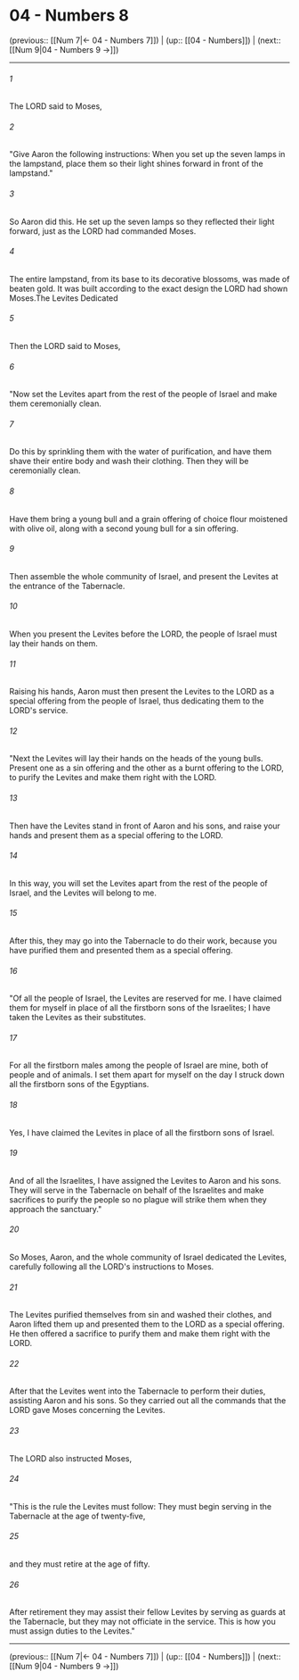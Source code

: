 # 04 - Numbers 8

(previous:: [[Num 7|← 04 - Numbers 7]]) | (up:: [[04 - Numbers]]) | (next:: [[Num 9|04 - Numbers 9 →]])

***


###### 1 
The LORD said to Moses, 

###### 2 
"Give Aaron the following instructions: When you set up the seven lamps in the lampstand, place them so their light shines forward in front of the lampstand." 

###### 3 
So Aaron did this. He set up the seven lamps so they reflected their light forward, just as the LORD had commanded Moses. 

###### 4 
The entire lampstand, from its base to its decorative blossoms, was made of beaten gold. It was built according to the exact design the LORD had shown Moses.The Levites Dedicated 

###### 5 
Then the LORD said to Moses, 

###### 6 
"Now set the Levites apart from the rest of the people of Israel and make them ceremonially clean. 

###### 7 
Do this by sprinkling them with the water of purification, and have them shave their entire body and wash their clothing. Then they will be ceremonially clean. 

###### 8 
Have them bring a young bull and a grain offering of choice flour moistened with olive oil, along with a second young bull for a sin offering. 

###### 9 
Then assemble the whole community of Israel, and present the Levites at the entrance of the Tabernacle. 

###### 10 
When you present the Levites before the LORD, the people of Israel must lay their hands on them. 

###### 11 
Raising his hands, Aaron must then present the Levites to the LORD as a special offering from the people of Israel, thus dedicating them to the LORD's service. 

###### 12 
"Next the Levites will lay their hands on the heads of the young bulls. Present one as a sin offering and the other as a burnt offering to the LORD, to purify the Levites and make them right with the LORD. 

###### 13 
Then have the Levites stand in front of Aaron and his sons, and raise your hands and present them as a special offering to the LORD. 

###### 14 
In this way, you will set the Levites apart from the rest of the people of Israel, and the Levites will belong to me. 

###### 15 
After this, they may go into the Tabernacle to do their work, because you have purified them and presented them as a special offering. 

###### 16 
"Of all the people of Israel, the Levites are reserved for me. I have claimed them for myself in place of all the firstborn sons of the Israelites; I have taken the Levites as their substitutes. 

###### 17 
For all the firstborn males among the people of Israel are mine, both of people and of animals. I set them apart for myself on the day I struck down all the firstborn sons of the Egyptians. 

###### 18 
Yes, I have claimed the Levites in place of all the firstborn sons of Israel. 

###### 19 
And of all the Israelites, I have assigned the Levites to Aaron and his sons. They will serve in the Tabernacle on behalf of the Israelites and make sacrifices to purify the people so no plague will strike them when they approach the sanctuary." 

###### 20 
So Moses, Aaron, and the whole community of Israel dedicated the Levites, carefully following all the LORD's instructions to Moses. 

###### 21 
The Levites purified themselves from sin and washed their clothes, and Aaron lifted them up and presented them to the LORD as a special offering. He then offered a sacrifice to purify them and make them right with the LORD. 

###### 22 
After that the Levites went into the Tabernacle to perform their duties, assisting Aaron and his sons. So they carried out all the commands that the LORD gave Moses concerning the Levites. 

###### 23 
The LORD also instructed Moses, 

###### 24 
"This is the rule the Levites must follow: They must begin serving in the Tabernacle at the age of twenty-five, 

###### 25 
and they must retire at the age of fifty. 

###### 26 
After retirement they may assist their fellow Levites by serving as guards at the Tabernacle, but they may not officiate in the service. This is how you must assign duties to the Levites."

***

(previous:: [[Num 7|← 04 - Numbers 7]]) | (up:: [[04 - Numbers]]) | (next:: [[Num 9|04 - Numbers 9 →]])
